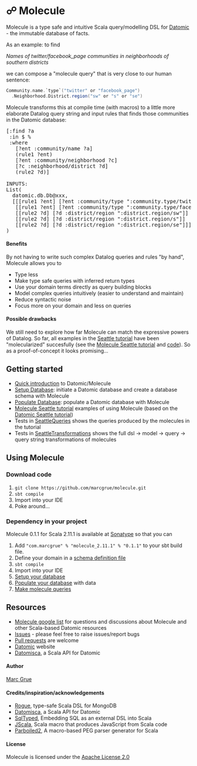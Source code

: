 # ☍ Molecule

Molecule is a type safe and intuitive Scala query/modelling DSL for 
[Datomic][datomic] - the immutable database of facts. 

As an example: to find

_Names of twitter/facebook_page communities in neighborhoods of southern districts_
 
we can compose a "molecule query" that is very close to our
human sentence:

```scala
Community.name.`type`("twitter" or "facebook_page")
  .Neighborhood.District.region("sw" or "s" or "se")
```

Molecule transforms this at compile time (with macros) to a little more elaborate Datalog query string and
 input rules that finds those communities in the Datomic database:

<pre>
[:find ?a
 :in $ %
 :where
   [?ent :community/name ?a]
   (rule1 ?ent)
   [?ent :community/neighborhood ?c]
   [?c :neighborhood/district ?d]
   (rule2 ?d)]

INPUTS:
List(
  datomic.db.Db@xxx,
  [[[rule1 ?ent] [?ent :community/type ":community.type/twitter"]]
   [[rule1 ?ent] [?ent :community/type ":community.type/facebook_page"]]
   [[rule2 ?d] [?d :district/region ":district.region/sw"]]
   [[rule2 ?d] [?d :district/region ":district.region/s"]]
   [[rule2 ?d] [?d :district/region ":district.region/se"]]]
)
</pre>

#### Benefits

By not having to write such complex Datalog queries and rules "by hand", Molecule 
allows you to

- Type less
- Make type safe queries with inferred return types
- Use your domain terms directly as query building blocks
- Model complex queries intuitively (easier to understand and maintain)
- Reduce syntactic noise
- Focus more on your domain and less on queries

#### Possible drawbacks

We still need to explore how far Molecule can match the expressive powers
 of Datalog. So far, all 
 examples in the
[Seattle tutorial][seattle] have been 
"molecularized" succesfully (see the 
[Molecule Seattle tutorial][tutorial] and 
[code][tutorialcode]). So as a proof-of-concept it looks promising...

## Getting started

- [Quick introduction][intro] to Datomic/Molecule
- [Setup Database][setup]: initiate a Datomic database and create a database schema with Molecule
- [Populate Database][populate]: populate a Datomic database with Molecule
- [Molecule Seattle tutorial][tutorial] examples of using Molecule (based on the 
[Datomic Seattle tutorial][seattle])
- Tests in [SeattleQueries][tutorialqueries] shows the queries produced by the molecules in the tutorial
- Tests in [SeattleTransformations][tutorialtransformations] shows the full dsl -> model -> query -> query string 
transformations of molecules

## Using Molecule

### Download code

1. `git clone https://github.com/marcgrue/molecule.git`
2. `sbt compile`
3. Import into your IDE
4. Poke around...


### Dependency in your project

Molecule 0.1.1 for Scala 2.11.1 is available at 
[Sonatype](https://oss.sonatype.org/content/repositories/releases/com/marcgrue/molecule_2.11/)
 so that you can

1. Add `"com.marcgrue" % "molecule_2.11.1" % "0.1.1"` to your sbt build file.
2. Define your domain in a [schema definition file][setup]
3. `sbt compile`
4. Import into your IDE
5. [Setup your database][setup]
6. [Populate your database][populate] with data
7. [Make molecule queries][tutorial]


## Resources
- [Molecule google list][moleculegroup] for questions and discussions about Molecule and other Scala-based Datomic resources
- [Issues][issues] - please feel free to raise issues/report bugs
- [Pull requests][pullrequests] are welcome
- [Datomic][datomic] website
- [Datomisca](https://github.com/pellucidanalytics/datomisca), a Scala API for Datomic


#### Author
[Marc Grue](http://marcgrue.com)

#### Credits/inspiration/acknowledgements
- [Rogue](https://github.com/foursquare/rogue), type-safe Scala DSL for MongoDB
- [Datomisca](https://github.com/pellucidanalytics/datomisca), a Scala API for Datomic
- [SqlTyped](https://github.com/jonifreeman/sqltyped), Embedding SQL as an external DSL into Scala
- [JScala](https://github.com/nau/jscala), Scala macro that produces JavaScript from Scala code
- [Parboiled2](https://github.com/sirthias/parboiled2), A macro-based PEG parser generator for Scala

#### License
Molecule is licensed under the [Apache License 2.0](http://en.wikipedia.org/wiki/Apache_license)

[datomic]: http://www.datomic.com
[seattle]: http://docs.datomic.com/tutorial.html
[moleculegroup]: https://groups.google.com/forum/#!forum/molecule-dsl
[pullrequests]: https://github.com/marcgrue/molecule/pulls
[issues]: https://github.com/marcgrue/molecule/issues

[intro]: https://github.com/marcgrue/molecule/wiki/Quick-introduction-to-Datomic-and-Molecule
[setup]: https://github.com/marcgrue/molecule/wiki/Setup-a-Datomic-database
[populate]: https://github.com/marcgrue/molecule/wiki/Populate-the-database
[tutorial]: https://github.com/marcgrue/molecule/wiki/Molecule-Seattle-tutorial
[tutorialcode]: https://github.com/marcgrue/molecule/blob/master/examples/src/test/scala/molecule/examples/seattle/SeattleTests.scala
[tutorialqueries]: https://github.com/marcgrue/molecule/blob/master/examples/src/test/scala/molecule/examples/seattle/SeattleQueryTests.scala
[tutorialtransformations]: https://github.com/marcgrue/molecule/blob/master/examples/src/test/scala/molecule/examples/seattle/SeattleTransformationTests.scala
